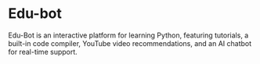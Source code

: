 # Edu-bot
Edu-Bot is an interactive platform for learning Python, featuring tutorials, a built-in code compiler, YouTube video recommendations, and an AI chatbot for real-time support.

